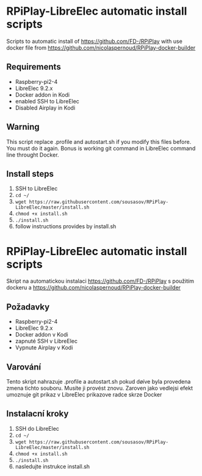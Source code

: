 # RPiPlay-LibreElec automatic install scripts
Scripts to automatic install of https://github.com/FD-/RPiPlay with use docker file from https://github.com/nicolaspernoud/RPiPlay-docker-builder

## Requirements
* Raspberry-pi2-4
* LibreElec 9.2.x
* Docker addon in Kodi
* enabled SSH to LibreElec
* Disabled Airplay in Kodi

## Warning
This script replace .profile and autostart.sh if you modify this files before. You must do it again. Bonus is working git command in LibreElec command line throught Docker.

## Install steps
1. SSH to LibreElec
2. ``` cd ~/ ```
3. ``` wget https://raw.githubusercontent.com/sousasov/RPiPlay-LibreElec/master/install.sh ```
4. ``` chmod +x install.sh ```
5. ``` ./install.sh ```
6. follow instructions provides by install.sh


# RPiPlay-LibreElec automatic install scripts
Skript na automatickou instalaci https://github.com/FD-/RPiPlay s použitím dockeru a https://github.com/nicolaspernoud/RPiPlay-docker-builder

## Požadavky
* Raspberry-pi2-4
* LibreElec 9.2.x
* Docker addon v Kodi
* zapnuté SSH v LibreElec
* Vypnute Airplay v Kodi

## Varování
Tento skript nahrazuje .profile a autostart.sh pokud døíve byla provedena zmena tìchto souboru. Musíte ji provést znovu.
Zaroven jako vedlejsi efekt umoznuje git prikaz v LibreElec prikazove radce skrze Docker

## Instalacní kroky
1. SSH do LibreElec
2. ``` cd ~/ ```
3. ``` wget https://raw.githubusercontent.com/sousasov/RPiPlay-LibreElec/master/install.sh ```
4. ``` chmod +x install.sh ```
5. ``` ./install.sh ```
6. nasledujte instrukce install.sh

